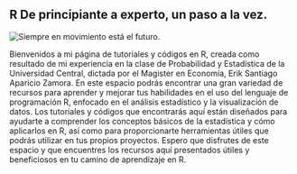 
## R De principiante a experto, un paso a la vez.

![Siempre en movimiento está el futuro.](https://static.wikia.nocookie.net/esstarwars/images/d/d6/Yoda_SWSB.png)

Bienvenidos a mi página de tutoriales y códigos en R, creada como resultado de mi experiencia en la clase de Probabilidad y Estadística de la Universidad Central, dictada por el Magister en Economía, Erik Santiago Aparicio Zamora. En este espacio podrás encontrar una gran variedad de recursos para aprender y mejorar tus habilidades en el uso del lenguaje de programación R, enfocado en el análisis estadístico y la visualización de datos. Los tutoriales y códigos que encontrarás aquí están diseñados para ayudarte a comprender los conceptos básicos de la estadística y cómo aplicarlos en R, así como para proporcionarte herramientas útiles que podrás utilizar en tus propios proyectos. Espero que disfrutes de este espacio y que encuentres los recursos aquí presentados útiles y beneficiosos en tu camino de aprendizaje en R.

